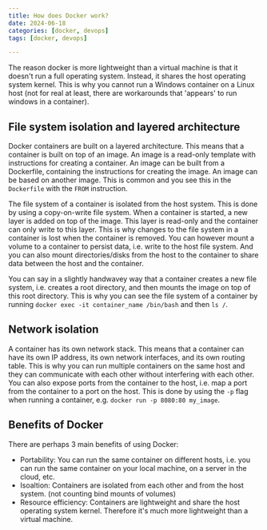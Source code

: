 ```yaml
---
title: How does Docker work?
date: 2024-06-18
categories: [docker, devops]
tags: [docker, devops]

---
```

    
The reason docker is more lightweight than a virtual machine is that it doesn't run a full operating system. Instead, it shares the host operating system kernel. This is why you cannot run a Windows container on a Linux host (not for real at least, there are workarounds that 'appears' to run windows in a container).

## File system isolation and layered architecture
Docker containers are built on a layered architecture. This means that a container is built on top of an image. An image is a read-only template with instructions for creating a container. An image can be built from a Dockerfile, containing the instructions for creating the image. An image can be based on another image. This is common and you see this in the `Dockerfile` with the `FROM` instruction.

The file system of a container is isolated from the host system. This is done by using a copy-on-write file system. When a container is started, a new layer is added on top of the image. This layer is read-only and the container can only write to this layer. This is why changes to the file system in a container is lost when the container is removed. You can however mount a volume to a container to persist data, i.e. write to the host file system. And you can also mount directories/disks from the host to the container to share data between the host and the container.

You can say in a slightly handwavey way that a container creates a new file system, i.e. creates a root directory, and then mounts the image on top of this root directory. This is why you can see the file system of a container by running `docker exec -it container_name /bin/bash` and then `ls /`.

## Network isolation
A container has its own network stack. This means that a container can have its own IP address, its own network interfaces, and its own routing table. This is why you can run multiple containers on the same host and they can communicate with each other without interfering with each other. You can also expose ports from the container to the host, i.e. map a port from the container to a port on the host. This is done by using the `-p` flag when running a container, e.g. `docker run -p 8080:80 my_image`.

## Benefits of Docker
There are perhaps 3 main benefits of using Docker:
- Portability: You can run the same container on different hosts, i.e. you can run the same container on your local machine, on a server in the cloud, etc.
- Isoaltion: Containers are isolated from each other and from the host system. (not counting bind mounts of volumes) 
- Resource efficiency: Containers are lightweight and share the host operating system kernel. Therefore it's much more lightweight than a virtual machine.

